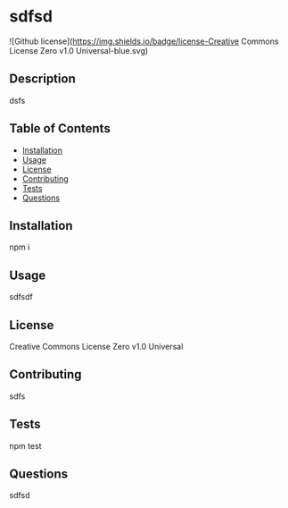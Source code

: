 
  # sdfsd

  ![Github license](https://img.shields.io/badge/license-Creative Commons License Zero v1.0 Universal-blue.svg)

  ## Description
  dsfs
  
  ## Table of Contents
  - [Installation](#installation)
  - [Usage](#usage)
  - [License](#license)
  - [Contributing](#contributing)
  - [Tests](#tests)
  - [Questions](#questions)
  
  ## Installation
  npm i
  
  ## Usage
  sdfsdf
  
  ## License
  Creative Commons License Zero v1.0 Universal
  
  ## Contributing
  sdfs
  
  ## Tests
  npm test
  
  ## Questions
  sdfsd
